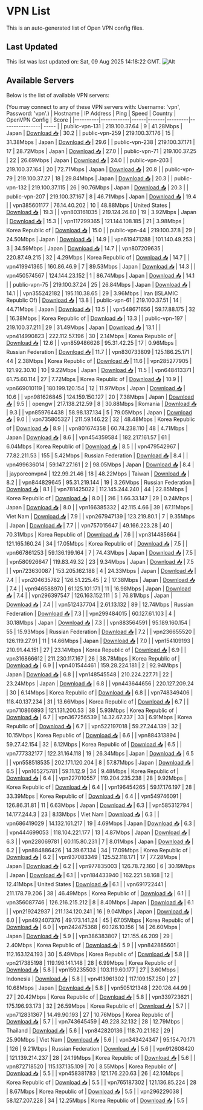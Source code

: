 # VPN List

This is an auto-generated list of Open VPN config files.

## Last Updated

This list was last updated on: Sat, 09 Aug 2025 14:18:22 GMT.
![Alt](https://repobeats.axiom.co/api/embed/186b98318ef1479477931607c1ad7d823f12451f.svg "Repobeats analytics image")

## Available Servers

Below is the list of available VPN servers:

(You may connect to any of these VPN servers with: Username: 'vpn', Password: 'vpn'.)
| Hostname | IP Address | Ping | Speed | Country | OpenVPN Config | Score |
|----------|------------|------|-------|---------|----------------| ----- |
| public-vpn-131 | 219.100.37.64 | 9 | 41.28Mbps | Japan | [Download 📥](./configs/server_0_JP.ovpn) | 30.2 |
| public-vpn-259 | 219.100.37.176 | 15 | 31.38Mbps | Japan | [Download 📥](./configs/server_1_JP.ovpn) | 29.6 |
| public-vpn-238 | 219.100.37.171 | 17 | 28.72Mbps | Japan | [Download 📥](./configs/server_2_JP.ovpn) | 27.0 |
| public-vpn-71 | 219.100.37.25 | 22 | 26.69Mbps | Japan | [Download 📥](./configs/server_3_JP.ovpn) | 24.0 |
| public-vpn-203 | 219.100.37.164 | 20 | 72.71Mbps | Japan | [Download 📥](./configs/server_4_JP.ovpn) | 20.8 |
| public-vpn-79 | 219.100.37.27 | 18 | 29.84Mbps | Japan | [Download 📥](./configs/server_5_JP.ovpn) | 20.3 |
| public-vpn-132 | 219.100.37.115 | 26 | 90.76Mbps | Japan | [Download 📥](./configs/server_6_JP.ovpn) | 20.3 |
| public-vpn-207 | 219.100.37.167 | 8 | 46.71Mbps | Japan | [Download 📥](./configs/server_7_JP.ovpn) | 19.4 |
| vpn385601177 | 76.14.40.202 | 10 | 48.88Mbps | United States | [Download 📥](./configs/server_8_US.ovpn) | 19.3 |
| vpn803161035 | 219.124.26.80 | 19 | 3.92Mbps | Japan | [Download 📥](./configs/server_9_JP.ovpn) | 15.3 |
| vpn117299365 | 121.144.108.185 | 21 | 3.98Mbps | Korea Republic of | [Download 📥](./configs/server_10_KR.ovpn) | 15.0 |
| public-vpn-44 | 219.100.37.8 | 29 | 24.50Mbps | Japan | [Download 📥](./configs/server_11_JP.ovpn) | 14.9 |
| vpn619471288 | 101.140.49.253 | 3 | 34.59Mbps | Japan | [Download 📥](./configs/server_12_JP.ovpn) | 14.7 |
| vpn807209635 | 220.87.49.215 | 32 | 4.29Mbps | Korea Republic of | [Download 📥](./configs/server_13_KR.ovpn) | 14.7 |
| vpn419941365 | 160.86.46.9 | 7 | 89.53Mbps | Japan | [Download 📥](./configs/server_14_JP.ovpn) | 14.3 |
| vpn450574567 | 124.144.23.152 | 1 | 86.74Mbps | Japan | [Download 📥](./configs/server_15_JP.ovpn) | 14.1 |
| public-vpn-75 | 219.100.37.24 | 25 | 26.84Mbps | Japan | [Download 📥](./configs/server_16_JP.ovpn) | 14.1 |
| vpn355242182 | 195.110.38.65 | 29 | 3.96Mbps | Iran (ISLAMIC Republic Of) | [Download 📥](./configs/server_17_IR.ovpn) | 13.8 |
| public-vpn-61 | 219.100.37.51 | 14 | 44.71Mbps | Japan | [Download 📥](./configs/server_18_JP.ovpn) | 13.5 |
| vpn548671656 | 59.17.88.175 | 32 | 16.38Mbps | Korea Republic of | [Download 📥](./configs/server_19_KR.ovpn) | 13.3 |
| public-vpn-197 | 219.100.37.211 | 29 | 31.49Mbps | Japan | [Download 📥](./configs/server_20_JP.ovpn) | 13.1 |
| vpn414990823 | 222.112.57.196 | 30 | 2.14Mbps | Korea Republic of | [Download 📥](./configs/server_21_KR.ovpn) | 12.6 |
| vpn859486626 | 95.31.42.25 | 17 | 0.96Mbps | Russian Federation | [Download 📥](./configs/server_22_RU.ovpn) | 11.7 |
| vpn830733809 | 125.186.25.171 | 44 | 2.38Mbps | Korea Republic of | [Download 📥](./configs/server_23_KR.ovpn) | 11.6 |
| vpn285277905 | 121.92.30.10 | 10 | 9.22Mbps | Japan | [Download 📥](./configs/server_24_JP.ovpn) | 11.5 |
| vpn648413371 | 61.75.60.114 | 27 | 7.72Mbps | Korea Republic of | [Download 📥](./configs/server_25_KR.ovpn) | 10.9 |
| vpn669010119 | 180.199.120.154 | 12 | 11.97Mbps | Japan | [Download 📥](./configs/server_26_JP.ovpn) | 10.6 |
| vpn981626845 | 124.159.150.127 | 20 | 7.38Mbps | Japan | [Download 📥](./configs/server_27_JP.ovpn) | 9.5 |
| opengw | 217.138.212.59 | 8 | 30.88Mbps | Romania | [Download 📥](./configs/server_28_RO.ovpn) | 9.3 |
| vpn859764438 | 58.98.137.134 | 5 | 79.05Mbps | Japan | [Download 📥](./configs/server_29_JP.ovpn) | 9.0 |
| vpn735805327 | 211.59.146.22 | 32 | 48.48Mbps | Korea Republic of | [Download 📥](./configs/server_30_KR.ovpn) | 8.9 |
| vpn801674358 | 60.74.238.110 | 48 | 4.71Mbps | Japan | [Download 📥](./configs/server_31_JP.ovpn) | 8.6 |
| vpn454359584 | 182.217.161.57 | 61 | 6.04Mbps | Korea Republic of | [Download 📥](./configs/server_32_KR.ovpn) | 8.5 |
| vpn479542967 | 77.82.211.53 | 155 | 5.42Mbps | Russian Federation | [Download 📥](./configs/server_33_RU.ovpn) | 8.4 |
| vpn499636014 | 59.147.27.161 | 2 | 98.05Mbps | Japan | [Download 📥](./configs/server_34_JP.ovpn) | 8.4 |
| jayporeonvpn4 | 122.99.21.46 | 18 | 48.22Mbps | Taiwan | [Download 📥](./configs/server_35_TW.ovpn) | 8.2 |
| vpn844829645 | 95.31.219.144 | 19 | 3.26Mbps | Russian Federation | [Download 📥](./configs/server_36_RU.ovpn) | 8.1 |
| vpn781425022 | 112.145.244.240 | 44 | 22.85Mbps | Korea Republic of | [Download 📥](./configs/server_37_KR.ovpn) | 8.0 |
| 2i6 | 1.66.33.147 | 29 | 0.24Mbps | Japan | [Download 📥](./configs/server_38_JP.ovpn) | 8.0 |
| vpn166385332 | 42.115.4.66 | 39 | 67.11Mbps | Viet Nam | [Download 📥](./configs/server_39_VN.ovpn) | 7.9 |
| vpn267947139 | 123.219.80.1 | 7 | 9.35Mbps | Japan | [Download 📥](./configs/server_40_JP.ovpn) | 7.7 |
| vpn757015647 | 49.166.223.28 | 40 | 70.31Mbps | Korea Republic of | [Download 📥](./configs/server_41_KR.ovpn) | 7.6 |
| vpn314485664 | 121.165.160.24 | 34 | 17.05Mbps | Korea Republic of | [Download 📥](./configs/server_42_KR.ovpn) | 7.5 |
| vpn667861253 | 59.136.199.164 | 7 | 74.43Mbps | Japan | [Download 📥](./configs/server_43_JP.ovpn) | 7.5 |
| vpn580926647 | 119.83.49.32 | 23 | 9.34Mbps | Japan | [Download 📥](./configs/server_44_JP.ovpn) | 7.5 |
| vpn723630087 | 153.205.162.188 | 4 | 24.33Mbps | Japan | [Download 📥](./configs/server_45_JP.ovpn) | 7.4 |
| vpn204635782 | 126.51.225.45 | 2 | 17.38Mbps | Japan | [Download 📥](./configs/server_46_JP.ovpn) | 7.4 |
| vpn946588970 | 61.125.101.171 | 11 | 16.98Mbps | Japan | [Download 📥](./configs/server_47_JP.ovpn) | 7.4 |
| vpn296397547 | 126.163.152.111 | 5 | 76.81Mbps | Japan | [Download 📥](./configs/server_48_JP.ovpn) | 7.4 |
| vpn512437704 | 2.61.13.132 | 89 | 12.74Mbps | Russian Federation | [Download 📥](./configs/server_49_RU.ovpn) | 7.3 |
| vpn299484015 | 60.127.61.103 | 4 | 30.18Mbps | Japan | [Download 📥](./configs/server_50_JP.ovpn) | 7.3 |
| vpn883564591 | 95.189.160.154 | 55 | 15.93Mbps | Russian Federation | [Download 📥](./configs/server_51_RU.ovpn) | 7.2 |
| vpn236655520 | 126.119.27.91 | 11 | 14.66Mbps | Japan | [Download 📥](./configs/server_52_JP.ovpn) | 7.0 |
| vpn154109193 | 210.91.44.151 | 27 | 23.14Mbps | Korea Republic of | [Download 📥](./configs/server_53_KR.ovpn) | 6.9 |
| vpn316866612 | 211.230.117.167 | 26 | 38.78Mbps | Korea Republic of | [Download 📥](./configs/server_54_KR.ovpn) | 6.9 |
| vpn401544461 | 159.28.224.181 | 2 | 92.94Mbps | Japan | [Download 📥](./configs/server_55_JP.ovpn) | 6.8 |
| vpn148545548 | 210.224.227.71 | 22 | 23.24Mbps | Japan | [Download 📥](./configs/server_56_JP.ovpn) | 6.8 |
| vpn443644656 | 220.127.209.24 | 30 | 6.14Mbps | Korea Republic of | [Download 📥](./configs/server_57_KR.ovpn) | 6.8 |
| vpn748349406 | 118.40.137.234 | 31 | 13.66Mbps | Korea Republic of | [Download 📥](./configs/server_58_KR.ovpn) | 6.7 |
| vpn710866893 | 121.131.200.53 | 38 | 5.93Mbps | Korea Republic of | [Download 📥](./configs/server_59_KR.ovpn) | 6.7 |
| vpn367256539 | 14.32.67.237 | 33 | 6.91Mbps | Korea Republic of | [Download 📥](./configs/server_60_KR.ovpn) | 6.7 |
| vpn522197018 | 59.27.244.139 | 32 | 10.15Mbps | Korea Republic of | [Download 📥](./configs/server_61_KR.ovpn) | 6.6 |
| vpn884313894 | 59.27.42.154 | 32 | 6.12Mbps | Korea Republic of | [Download 📥](./configs/server_62_KR.ovpn) | 6.5 |
| vpn777332177 | 122.31.164.118 | 19 | 26.34Mbps | Japan | [Download 📥](./configs/server_63_JP.ovpn) | 6.5 |
| vpn558518535 | 202.171.120.204 | 8 | 57.87Mbps | Japan | [Download 📥](./configs/server_64_JP.ovpn) | 6.5 |
| vpn165275781 | 59.11.12.9 | 34 | 9.48Mbps | Korea Republic of | [Download 📥](./configs/server_65_KR.ovpn) | 6.4 |
| vpn227010557 | 119.204.235.238 | 28 | 9.92Mbps | Korea Republic of | [Download 📥](./configs/server_66_KR.ovpn) | 6.4 |
| vpn196454265 | 59.17.176.197 | 28 | 33.39Mbps | Korea Republic of | [Download 📥](./configs/server_67_KR.ovpn) | 6.4 |
| vpn549746091 | 126.86.31.81 | 11 | 6.63Mbps | Japan | [Download 📥](./configs/server_68_JP.ovpn) | 6.3 |
| vpn585312794 | 14.177.244.3 | 23 | 8.13Mbps | Viet Nam | [Download 📥](./configs/server_69_VN.ovpn) | 6.3 |
| vpn686419029 | 14.132.161.217 | 19 | 4.69Mbps | Japan | [Download 📥](./configs/server_70_JP.ovpn) | 6.3 |
| vpn444699053 | 118.104.221.177 | 13 | 4.87Mbps | Japan | [Download 📥](./configs/server_71_JP.ovpn) | 6.3 |
| vpn228069781 | 60.115.80.231 | 7 | 8.01Mbps | Japan | [Download 📥](./configs/server_72_JP.ovpn) | 6.2 |
| vpn884886426 | 14.39.67.134 | 34 | 17.09Mbps | Korea Republic of | [Download 📥](./configs/server_73_KR.ovpn) | 6.2 |
| vpn937083349 | 125.52.118.171 | 17 | 77.28Mbps | Japan | [Download 📥](./configs/server_74_JP.ovpn) | 6.2 |
| vpn977835003 | 126.78.72.160 | 6 | 30.19Mbps | Japan | [Download 📥](./configs/server_75_JP.ovpn) | 6.1 |
| vpn184433940 | 162.221.58.168 | 12 | 12.41Mbps | United States | [Download 📥](./configs/server_76_US.ovpn) | 6.1 |
| vpn691722441 | 211.178.79.206 | 38 | 46.49Mbps | Korea Republic of | [Download 📥](./configs/server_77_KR.ovpn) | 6.1 |
| vpn356087746 | 126.216.215.212 | 8 | 8.40Mbps | Japan | [Download 📥](./configs/server_78_JP.ovpn) | 6.1 |
| vpn219242937 | 211.134.120.241 | 16 | 9.04Mbps | Japan | [Download 📥](./configs/server_79_JP.ovpn) | 6.0 |
| vpn492407376 | 49.173.141.24 | 45 | 67.05Mbps | Korea Republic of | [Download 📥](./configs/server_80_KR.ovpn) | 6.0 |
| vpn242475368 | 60.126.10.156 | 14 | 26.60Mbps | Japan | [Download 📥](./configs/server_81_JP.ovpn) | 5.9 |
| vpn386383807 | 121.155.46.209 | 29 | 2.40Mbps | Korea Republic of | [Download 📥](./configs/server_82_KR.ovpn) | 5.9 |
| vpn842885601 | 112.163.124.193 | 30 | 5.49Mbps | Korea Republic of | [Download 📥](./configs/server_83_KR.ovpn) | 5.8 |
| vpn217385198 | 119.196.141.148 | 28 | 6.99Mbps | Korea Republic of | [Download 📥](./configs/server_84_KR.ovpn) | 5.8 |
| vpn159235503 | 103.119.60.177 | 27 | 3.60Mbps | Indonesia | [Download 📥](./configs/server_85_ID.ovpn) | 5.8 |
| vpn413961302 | 117.109.157.250 | 27 | 10.68Mbps | Japan | [Download 📥](./configs/server_86_JP.ovpn) | 5.8 |
| vpn505121348 | 220.126.44.99 | 27 | 20.42Mbps | Korea Republic of | [Download 📥](./configs/server_87_KR.ovpn) | 5.8 |
| vpn339723621 | 175.196.93.173 | 32 | 26.59Mbps | Korea Republic of | [Download 📥](./configs/server_88_KR.ovpn) | 5.7 |
| vpn712831367 | 14.49.90.193 | 27 | 10.76Mbps | Korea Republic of | [Download 📥](./configs/server_89_KR.ovpn) | 5.7 |
| vpn743645459 | 49.228.32.132 | 28 | 12.79Mbps | Thailand | [Download 📥](./configs/server_90_TH.ovpn) | 5.6 |
| vpn842820136 | 118.70.21.162 | 29 | 25.90Mbps | Viet Nam | [Download 📥](./configs/server_91_VN.ovpn) | 5.6 |
| vpn343424347 | 95.154.70.171 | 126 | 9.21Mbps | Russian Federation | [Download 📥](./configs/server_92_RU.ovpn) | 5.6 |
| vpn912608420 | 121.139.214.237 | 28 | 24.19Mbps | Korea Republic of | [Download 📥](./configs/server_93_KR.ovpn) | 5.6 |
| vpn872718520 | 115.137.135.109 | 70 | 8.55Mbps | Korea Republic of | [Download 📥](./configs/server_94_KR.ovpn) | 5.5 |
| vpn458381783 | 121.176.220.63 | 26 | 42.10Mbps | Korea Republic of | [Download 📥](./configs/server_95_KR.ovpn) | 5.5 |
| vpn765187302 | 121.136.85.224 | 28 | 8.67Mbps | Korea Republic of | [Download 📥](./configs/server_96_KR.ovpn) | 5.5 |
| vpn296229038 | 58.127.207.228 | 34 | 12.25Mbps | Korea Republic of | [Download 📥](./configs/server_97_KR.ovpn) | 5.5 |
